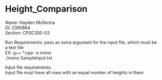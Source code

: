 # Height_Comparison  
Name: Hayden McKenna  
ID: 2395864  
Section: CPSC350-03  
  
Run Requirements: pass an extra argument for the input file, which must be a text file  
EX: g++ *.cpp -o mono  
./mono SampleInput.txt  

Input file requirements:  
Input file must have all rows with an equal number of heights in them